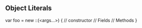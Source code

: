 Object Literals
---------------

var foo = new :<base>:<interfaces>(<args...>)
{
    // constructor
    // Fields
    // Methods
}